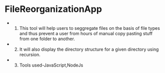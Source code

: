 # FileReorganizationApp
- 1. This tool will help users to seggregate files on the basis of file types and thus prevent a user from hours of manual copy pasting stuff from one folder to another.
- 2. It will also display the directory structure for a given directory using recursion.
- 3. Tools used-JavaScript,NodeJs
